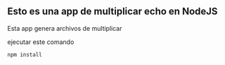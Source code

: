 

## Esto es una app de multiplicar echo en NodeJS

Esta app genera archivos de multiplicar

ejecutar este comando

```
npm install
```